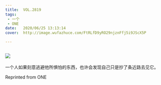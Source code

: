 ```yaml
---
title:	VOL.2819
tags:
 - 一个
 - ONE
date:	2020/06/25 13:13:14
cover:	http://image.wufazhuce.com/FtRLfD9yRO29njznFfj5i9JScX5P

---
```

![](http://image.wufazhuce.com/FtRLfD9yRO29njznFfj5i9JScX5P)
---

一个人如果刻意逃避他所惧怕的东西，也许会发现自己只是抄了条近路去见它。
 
Reprinted from ONE

